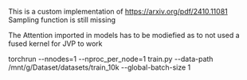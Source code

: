 This is a custom implementation of https://arxiv.org/pdf/2410.11081
Sampling function is still missing 

The Attention imported in models has to be modiefied as to not used a fused kernel for JVP to work


torchrun --nnodes=1 --nproc_per_node=1 train.py  --data-path /mnt/g/Dataset/datasets/train_10k --global-batch-size 1
